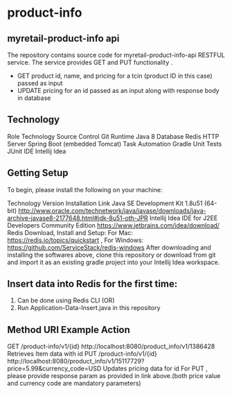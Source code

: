 # product-info

## myretail-product-info api

The repository contains source code for myretail-product-info-api RESTFUL service. The service provides GET and PUT functionality .

* GET product id, name, and pricing for a tcin (product ID in this case) passed as input
* UPDATE pricing for an id passed as an input along with response body in database

## Technology

Role	Technology
Source Control	Git
Runtime	Java 8
Database	Redis
HTTP Server	Spring Boot (embedded Tomcat)
Task Automation	Gradle
Unit Tests	JUnit
IDE	Intellij Idea

## Getting Setup

To begin, please install the following on your machine:

Technology	Version	Installation Link
Java SE Development Kit	1.8u51 (64-bit)	http://www.oracle.com/technetwork/java/javase/downloads/java-archive-javase8-2177648.html#jdk-8u51-oth-JPR
Intellij Idea IDE for J2EE Developers	Community Edition	https://www.jetbrains.com/idea/download/
Redis Download, Install and Setup: For Mac: https://redis.io/topics/quickstart , For Windows:  https://github.com/ServiceStack/redis-windows 
After downloading and installing the softwares above, clone this repository or download from git and import it as an existing gradle project into your Intellij Idea workspace.

## Insert data into Redis for the first time:

1) Can be done using Redis CLI (OR)
2) Run Application-Data-Insert.java in this repository

## Method URI	Example	Action
GET	/product-info/v1/{id}	http://localhost:8080/product_info/v1/1386428	Retrieves Item data with id 
PUT	/product-info/v1/{id}	http://localhost:8080/product_info/v1/15117729?price=5.99&currency_code=USD	Updates pricing data for id
For PUT , please provide response param as provided in link above.(both price value and currency code are mandatory parameters)

    
